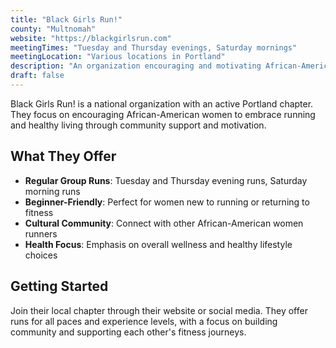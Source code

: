 ```yaml
---
title: "Black Girls Run!"
county: "Multnomah"
website: "https://blackgirlsrun.com"
meetingTimes: "Tuesday and Thursday evenings, Saturday mornings"
meetingLocation: "Various locations in Portland"
description: "An organization encouraging and motivating African-American women to practice a healthy lifestyle. They provide encouragement, resources, and a community for African-American women who have made the decision to live a healthier lifestyle."
draft: false
---
```


Black Girls Run! is a national organization with an active Portland chapter. They focus on encouraging African-American women to embrace running and healthy living through community support and motivation.

## What They Offer

- **Regular Group Runs**: Tuesday and Thursday evening runs, Saturday morning runs
- **Beginner-Friendly**: Perfect for women new to running or returning to fitness
- **Cultural Community**: Connect with other African-American women runners
- **Health Focus**: Emphasis on overall wellness and healthy lifestyle choices

## Getting Started

Join their local chapter through their website or social media. They offer runs for all paces and experience levels, with a focus on building community and supporting each other's fitness journeys.
